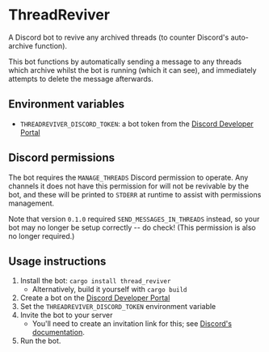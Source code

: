 # ThreadReviver
A Discord bot to revive any archived threads (to counter Discord's auto-archive function).

This bot functions by automatically sending a message to any threads which archive whilst the bot is running (which it can see), and immediately attempts to delete the message afterwards.

## Environment variables

- `THREADREVIVER_DISCORD_TOKEN`: a bot token from the [Discord Developer Portal]

## Discord permissions

The bot requires the `MANAGE_THREADS` Discord permission to operate. Any channels it does not have this permission for will not be revivable by the bot, and these will be printed to `STDERR` at runtime to assist with permissions management.

Note that version `0.1.0` required `SEND_MESSAGES_IN_THREADS` instead, so your bot may no longer be setup correctly -- do check! (This permission is also no longer required.)

## Usage instructions

1. Install the bot: `cargo install thread_reviver`
    - Alternatively, build it yourself with `cargo build`
2. Create a bot on the [Discord Developer Portal]
3. Set the `THREADREVIVER_DISCORD_TOKEN` environment variable
4. Invite the bot to your server
    - You'll need to create an invitation link for this; see [Discord's documentation][Discord Developer Portal].
5. Run the bot.


[Discord Developer Portal]: https://discord.com/developers
